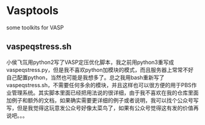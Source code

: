 # Vasptools
some toolkits for VASP
## vaspeqstress.sh
小侯飞氚用python2写了VASP定压优化脚本，我之前用python3重写成vaspeqstress.py，但是我不喜欢python加模块的模式，而且服务器上常常不好自己配置python，当然也可能是我想多了。总之我用bash重新写了vaspeqstress.sh，不需要任何多余的模块，并且这样也可以很方便的用于PBS作业管理系统。其实脚本里面已经把用法说的很详细，由于我不喜欢在我的仓库里面加例子和额外的文档，如果确实需要更详细的例子或者说明，我可以找个公众号写写，但是我觉得这玩意发公众号好像太菜鸟了，如果有公众号觉得这有发的价值再说吧。。。
